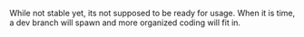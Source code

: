 While not stable yet, its not supposed to be ready for usage. When it is time, a dev branch will spawn and more organized coding will fit in.
